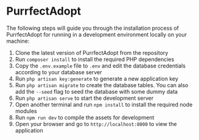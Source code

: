 # PurrfectAdopt

The following steps will guide you through the installation process of PurrfectAdopt for running in a development environment locally on your machine:
1. Clone the latest version of PurrfectAdopt from the repository
2. Run `composer install` to install the required PHP dependencies
3. Copy the `.env.example` file to `.env` and edit the database credentials according to your database server
4. Run `php artisan key:generate` to generate a new application key
5. Run `php artisan migrate` to create the database tables. You can also add the `--seed` flag to seed the database with some dummy data
6. Run `php artisan serve` to start the development server
7. Open another terminal and run `npm install` to install the required node modules
8. Run `npm run dev` to compile the assets for development
9. Open your browser and go to `http://localhost:8000` to view the application
